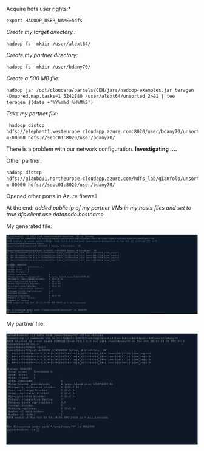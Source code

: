 

Acquire hdfs user rights:* 

```shell
export HADOOP_USER_NAME=hdfs
```

*Create my target directory :* 

```shell
hadoop fs -mkdir /user/alext64/
```

*Create my partner directory*: 

```shell
hadoop fs -mkdir /user/bdany70/
```

*Create a 500 MB file*: 

```shell
hadoop jar /opt/cloudera/parcels/CDH/jars/hadoop-examples.jar teragen -Dmapred.map.tasks=1 5242880 /user/alext64/unsorted 2>&1 | tee teragen_$(date +'%Y%m%d_%H%M%S')
```

*Take my partner file*:

```shell
 hadoop distcp  hdfs://elephant1.westeurope.cloudapp.azure.com:8020/user/bdany70/unsorted/part-m-00000 hdfs://sebc01:8020/user/bdany70/
```

There is a problem with our network configuration. **Investigating ....**

Other partner:

```shell
hadoop distcp hdfs://gianbo01.northeurope.cloudapp.azure.com/hdfs_lab/gianfolo/unsorted/part-m-00000 hdfs://sebc01:8020/user/bdany70/
```

Opened other ports in Azure firewall

At the end: *added public ip of my partner VMs in my hosts files and set to true dfs.client.use.datanode.hostname* . 

My generated file:

![./](./0_replication_1.png)

My partner file:

![./](./0_replication.png)

